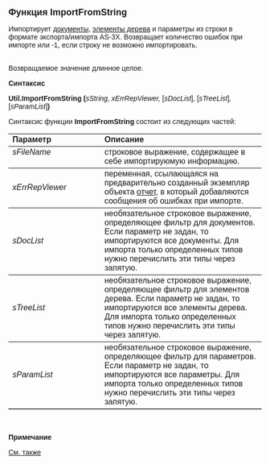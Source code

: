 ﻿<html>
<head>
<title>ImportFromString</title>
</head>

<body>

<p><font size="4" face="Arial"><strong>Функция ImportFromString</strong></font></p>

<p class="label"><font face="Arial">Импортирует <a href="../Asdoc.html">
документы</a>, <a href="../AsTreeElement.html">элементы дерева</a> и параметры из 
строки в формате экспорта/импорта AS-3X. Возвращает количество ошибок при 
импорте или -1, если строку не возможно импортировать.<br>
&nbsp;</font></p>

<p class="label"><font face="Arial">Возвращаемое значение длинное 
целое.</font></p>

<p class="label"><font face="Arial"><b>Синтаксис</b></font></p>

<p><font face="Arial"><strong>Util.ImportFromString (</strong><em>sString</em><em>, 
xErrRepViewer, </em>[<em>sDocList</em>]<em>, </em>[<em>sTreeList</em>]<em>, </em>
[<em>sParamList</em>]<strong>)</strong></font></p>
<p><font face="Arial">Синтаксис функции <strong>ImportFromString </strong>
состоит из следующих частей:</font></p>

<table border="1" cellPadding="5" cols="2" frame="below" rules="rows" width="758">
<TBODY>
  <tr vAlign="top">
    <td class="label" width="231"><font face="Arial"><b>Параметр</b></font></td>
    <td class="label" width="499"><font face="Arial"><strong>Описание</strong></font></td>
  </tr>
  <tr vAlign="top">
    <td width="231"><font face="Arial"><em>s</em></font><em><font face="Arial">FileName</font></em></td>
    <td width="499"><font face="Arial">строковое выражение, содержащее 
	в себе импортируюмую информацию.</font></td>
  </tr>
  <tr>
    <td width="231"><em><font face="Arial">xErrRepViewer</font></em></td>
    <td width="499"><font face="Arial">переменная, ссылающаяся на 
	предварительно созданный экземпляр объекта <a href="../AsRepViewer.html">
    отчет</a>, в который добавляются сообщения об ошибках при импорте.</font></td>
  </tr>
  <tr>
    <td width="231"><em><font face="Arial">sDocList</font></em></td>
    <td width="499"><font face="Arial">необязательное строковое 
	выражение, определяющее фильтр для документов. Если параметр не задан, то 
	импортируются все документы. Для импорта только определенных типов нужно 
	перечислить эти типы через запятую.</font></td>
  </tr>
  <tr>
    <td width="231"><em><font face="Arial">sTreeList</font></em></td>
    <td width="499"><font face="Arial">необязательное строковое 
	выражение, определяющее фильтр для элементов дерева. Если параметр не задан, 
	то импортируются все элементы дерева. Для импорта только определенных типов 
	нужно перечислить эти типы через запятую. </font></td>
  </tr>
  <tr>
    <td width="231"><em><font face="Arial">sParamList</font></em></td>
    <td width="499"><font face="Arial">необязательное строковое 
	выражение, определяющее фильтр для параметров. Если параметр не задан, то 
	импортируются все параметры. Для импорта только определенных типов нужно 
	перечислить эти типы через запятую.</font></td>
  </tr>
</table>

<p class="label">&nbsp;</p>

<p class="label"><font face="Arial"><b>Примечание</b> </font></p>

<p class="label"><a href="../../functions.html"><font face="Arial">См. 
также</font></a></p>

</body>
</html>
